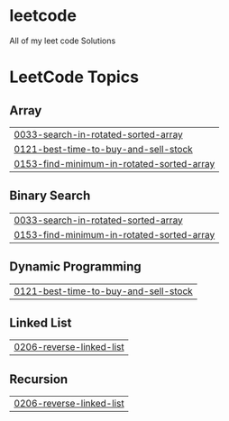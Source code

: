 # leetcode
All of my leet code Solutions

<!---LeetCode Topics Start-->
# LeetCode Topics
## Array
|  |
| ------- |
| [0033-search-in-rotated-sorted-array](https://github.com/Shishir3D/leetcode/tree/master/0033-search-in-rotated-sorted-array) |
| [0121-best-time-to-buy-and-sell-stock](https://github.com/Shishir3D/leetcode/tree/master/0121-best-time-to-buy-and-sell-stock) |
| [0153-find-minimum-in-rotated-sorted-array](https://github.com/Shishir3D/leetcode/tree/master/0153-find-minimum-in-rotated-sorted-array) |
## Binary Search
|  |
| ------- |
| [0033-search-in-rotated-sorted-array](https://github.com/Shishir3D/leetcode/tree/master/0033-search-in-rotated-sorted-array) |
| [0153-find-minimum-in-rotated-sorted-array](https://github.com/Shishir3D/leetcode/tree/master/0153-find-minimum-in-rotated-sorted-array) |
## Dynamic Programming
|  |
| ------- |
| [0121-best-time-to-buy-and-sell-stock](https://github.com/Shishir3D/leetcode/tree/master/0121-best-time-to-buy-and-sell-stock) |
## Linked List
|  |
| ------- |
| [0206-reverse-linked-list](https://github.com/Shishir3D/leetcode/tree/master/0206-reverse-linked-list) |
## Recursion
|  |
| ------- |
| [0206-reverse-linked-list](https://github.com/Shishir3D/leetcode/tree/master/0206-reverse-linked-list) |
<!---LeetCode Topics End-->
